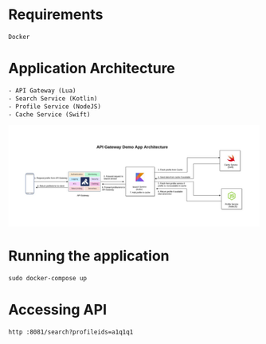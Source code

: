 # Requirements

    Docker

# Application Architecture
    
    - API Gateway (Lua)
    - Search Service (Kotlin)
    - Profile Service (NodeJS)
    - Cache Service (Swift)
    
![](assets/api-gatewa-demo-app-architecture-final.jpg)

# Running the application

    sudo docker-compose up
    
# Accessing API

    http :8081/search?profileids=a1q1q1

